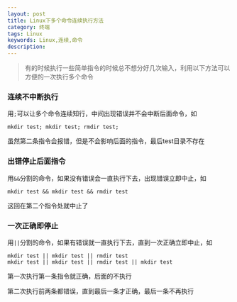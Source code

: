 ```yaml
---
layout: post
title: Linux下多个命令连续执行方法
category: 终端
tags: Linux
keywords: Linux,连续,命令
description: 
---
```


>有的时候执行一些简单指令的时候总不想分好几次输入，利用以下方法可以方便的一次执行多个命令

### 连续不中断执行

用`;`可以让多个命令连续知行，中间出现错误并不会中断后面命令，如

    mkdir test; mkdir test; rmdir test;

虽然第二条指令会报错，但是不会影响后面的指令，最后test目录不存在

### 出错停止后面指令

用`&&`分割的命令，如果没有错误会一直执行下去，出现错误立即中止，如

    mkdir test && mkdir test && rmdir test

这回在第二个指令处就中止了

### 一次正确即停止

用`||`分割的命令，如果有错误就一直执行下去，直到一次正确立即中止，如

    mkdir test || mkdir test || rmdir test
    mkdir test || mkdir test || rmdir test || mkdir test

第一次执行第一条指令就正确，后面的不执行

第二次执行前两条都错误，直到最后一条才正确，最后一条不再执行